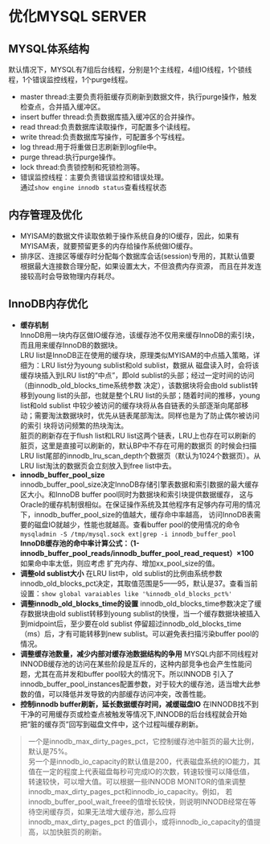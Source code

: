 # 优化MYSQL SERVER
## MYSQL体系结构
默认情况下，MYSQL有7组后台线程，分别是1个主线程，4组IO线程，1个锁线程，1个错误监控线程，1个purge线程。  
- master thread:主要负责将脏缓存页刷新到数据文件，执行purge操作，触发检查点，合并插入缓冲区。  
- insert buffer thread:负责数据库插入缓冲区的合并操作。  
- read thread:负责数据库读取操作，可配置多个读线程。  
- write thread:负责数据库写操作，可配置多个写线程。  
- log thread:用于将重做日志刷新到logfile中。  
- purge thread:执行purge操作。  
- lock thread:负责锁控制和死锁检测等。  
- 错误监控线程：主要负责错误监控和错误处理。  
通过`show engine innodb status`查看线程状态
## 内存管理及优化
- MYISAM的数据文件读取依赖于操作系统自身的IO缓存，因此，如果有MYISAM表，就要预留更多的内存给操作系统做IO缓存。  
- 排序区、连接区等缓存时分配每个数据库会话(session)专用的，其默认值要根据最大连接数合理分配，如果设置太大，不但浪费内存资源，
  而且在并发连接较高时会导致物理内存耗尽。  
## InnoDB内存优化
* **缓存机制**  
InnoDB用一块内存区做IO缓存池，该缓存池不仅用来缓存InnoDB的索引块，而且用来缓存InnoDB的数据块。  
LRU list是InnoDB正在使用的缓存块，原理类似MYISAM的中点插入策略，详细为：LRU list分为young sublist和old sublist，数据从
磁盘读入时，会将该缓存块插入到LRU list的“中点”，即old sublist的头部；经过一定时间的访问（由innodb_old_blocks_time系统参数
决定），该数据块将会由old sublist转移到young list的头部，也就是整个LRU list的头部；随着时间的推移，young list和old sublist
中较少被访问的缓存块将从各自链表的头部逐渐向尾部移动；需要淘汰数据块时，优先从链表尾部淘汰。同样也是为了防止偶尔被访问的索引
块将访问频繁的热块淘汰。  
脏页的刷新存在于flush list和LRU list这两个链表，LRU上也存在可以刷新的脏页，这里是直接可以刷新的，默认BP中不存在可用的数据页
的时候会扫描LRU list尾部的innodb_lru_scan_depth个数据页（默认为1024个数据页）。从LRU list淘汰的数据页会立刻放入到free list中去。
* **innodb_buffer_pool_size**  
innodb_buffer_pool_size决定InnoDB存储引擎表数据和索引数据的最大缓存区大小。和InnoDB buffer pool同时为数据块和索引块提供数据缓存，
这与Oracle的缓存机制很相似。在保证操作系统及其他程序有足够内存可用的情况下，innodb_buffer_pool_size的值越大，缓存命中率越高，
访问InnoDB表需要的磁盘IO就越少，性能也就越高。查看buffer pool的使用情况的命令`mysqladmin -S /tmp/mysql.sock ext|grep -i
 innodb_buffer_pool`  
 **InnoDB缓存池的命中率计算公式：（1-innodb_buffer_pool_reads/innodb_buffer_pool_read_request）×100** 如果命中率太低，则应考虑
 扩充内存、增加xx_pool_size的值。
 * **调整old sublist大小**
在LRU list中，old sublist的比例由系统参数innodb_old_blocks_pct决定，其取值范围是5——95，默认是37。查看当前设置：`show global varaiables
like '%innodb_old_blocks_pct%'`  
* **调整innodb_old_blocks_time的设置**
innodb_old_blocks_time参数决定了缓存数据块由old sublist转移到young sublist的快慢，当一个缓存数据块被插入到midpoint后，至少要在old sublist
停留超过innodb_old_blocks_time（ms）后，才有可能转移到new sublist。可以避免表扫描污染buffer pool的情况。  
* **调整缓存池数量，减少内部对缓存池数据结构的争用**
MYSQL内部不同线程对INNODB缓存池的访问在某些阶段是互斥的，这种内部竞争也会产生性能问题，尤其在高并发和buffer pool较大的情况下。所以INNODB
引入了innodb_buffer_pool_instances配置参数，对于较大的缓存池，适当增大此参数的值，可以降低并发导致的内部缓存访问冲突，改善性能。  
* **控制innodb buffer刷新，延长数据缓存时间，减缓磁盘IO**
在INNODB找不到干净的可用缓存页或检查点被触发等情况下,INNODB的后台线程就会开始把“脏的缓存页”回写到磁盘文件中，这个过程叫缓存刷新。  
> 一个是innodb_max_dirty_pages_pct，它控制缓存池中脏页的最大比例，默认是75%。  
> 另一个是innodb_io_capacity的默认值是200，代表磁盘系统的IO能力，其值在一定的程度上代表磁盘每秒可完成IO的次数，转速较慢可以降低值，
转速较快，可以增大值。可以根据一些INNODB MONITOR的值来调整innodb_max_dirty_pages_pct和innodb_io_capacity。例如，
若innodb_buffer_pool_wait_freee的值增长较快，则说明INNODB经常在等待空闲缓存页，如果无法增大缓存池，那么应将innodb_max_dirty_pages_pct
的值调小，或将innodb_io_capacity的值提高，以加快脏页的刷新。  

